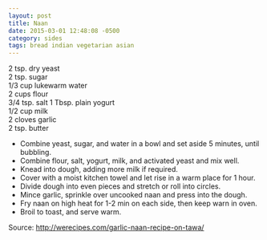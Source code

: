 ```yaml
---
layout: post
title: Naan
date: 2015-03-01 12:48:08 -0500
category: sides
tags: bread indian vegetarian asian
---
```

2 tsp. dry yeast  
2 tsp. sugar  
1/3 cup lukewarm water  
2 cups flour  
3/4 tsp. salt
1 Tbsp. plain yogurt  
1/2 cup milk  
2 cloves garlic  
2 tsp. butter  

* Combine yeast, sugar, and water in a bowl and set aside 5 minutes, until bubbling.
* Combine flour, salt, yogurt, milk, and activated yeast and mix well.
* Knead into dough, adding more milk if required.
* Cover with a moist kitchen towel and let rise in a warm place for 1 hour.
* Divide dough into even pieces and stretch or roll into circles.
* Mince garlic, sprinkle over uncooked naan and press into the dough.
* Fry naan on high heat for 1-2 min on each side, then keep warn in oven.
* Broil to toast, and serve warm.

Source: <http://werecipes.com/garlic-naan-recipe-on-tawa/>
